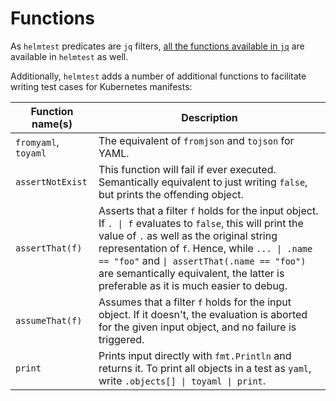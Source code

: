 Functions
===============

As `helmtest` predicates are `jq` filters,
[all the functions available in `jq`](https://stedolan.github.io/jq/manual/#Builtinoperatorsandfunctions) are available
in `helmtest` as well.

Additionally, `helmtest` adds a number of additional functions to facilitate writing test cases for Kubernetes
manifests:

| Function name(s)     | Description |
| -------------------- | ----------- |
| `fromyaml`, `toyaml` | The equivalent of `fromjson` and `tojson` for YAML. |
| `assertNotExist`     | This function will fail if ever executed. Semantically equivalent to just writing `false`, but prints the offending object. |
| `assertThat(f)`      | Asserts that a filter `f` holds for the input object. If `. \| f` evaluates to `false`, this will print the value of `.` as well as the original string representation of `f`. Hence, while `... \| .name == "foo"` and `\| assertThat(.name == "foo")` are semantically equivalent, the latter is preferable as it is much easier to debug. |
| `assumeThat(f)`      | Assumes that a filter `f` holds for the input object. If it doesn't, the evaluation is aborted for the given input object, and no failure is triggered. |
| `print`              | Prints input directly with `fmt.Println` and returns it. To print all objects in a test as `yaml`, write `.objects[] \| toyaml \| print`. |
